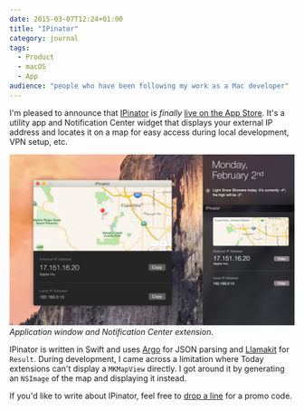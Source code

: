 ```yaml
---
date: 2015-03-07T12:24+01:00
title: "IPinator"
category: journal
tags:
  - Product
  - macOS
  - App
audience: "people who have been following my work as a Mac developer"
---
```


I'm pleased to announce that [IPinator] is *finally* [live on the App Store][appstore]. It's a utility app and Notification Center widget that displays your external IP address and locates it on a map for easy access during local development, VPN setup, etc.

![IPinator screenshot](ipinator-screenshot.jpg) _Application window and Notification Center extension._

IPinator is written in Swift and uses [Argo] for JSON parsing and [Llamakit] for `Result`. During development, I came across a limitation where Today extensions can't display a `MKMapView` directly. I got around it by generating an `NSImage` of the map and displaying it instead.

If you'd like to write about IPinator, feel free to [drop a line][contact] for a promo code.

[ipinator]: http://ipinator.kaishin.co
[appstore]: https://itunes.apple.com/us/app/ipinator/id959111981
[argo]: https://github.com/thoughtbot/Argo
[llamaKit]: https://github.com/LlamaKit/LlamaKit
[contact]: http://ipinator.kaishin.co/support
